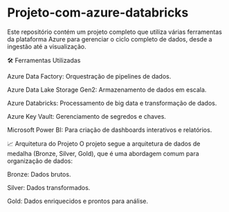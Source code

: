 # Projeto-com-azure-databricks

Este repositório contém um projeto completo que utiliza várias ferramentas da plataforma Azure para gerenciar o ciclo completo de dados, desde a ingestão até a visualização.

🛠️ Ferramentas Utilizadas

Azure Data Factory: Orquestração de pipelines de dados.

Azure Data Lake Storage Gen2: Armazenamento de dados em escala.

Azure Databricks: Processamento de big data e transformação de dados.

Azure Key Vault: Gerenciamento de segredos e chaves.

Microsoft Power BI: Para criação de dashboards interativos e relatórios.


📈 Arquitetura do Projeto
O projeto segue a arquitetura de dados de medalha (Bronze, Silver, Gold), que é uma abordagem comum para organização de dados:


Bronze: Dados brutos.

Silver: Dados transformados.

Gold: Dados enriquecidos e prontos para análise.

